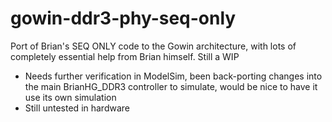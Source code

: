 # gowin-ddr3-phy-seq-only

Port of Brian's SEQ ONLY code to the Gowin architecture, with lots of completely essential help from Brian himself. Still a WIP

 - Needs further verification in ModelSim, been back-porting changes into the main BrianHG_DDR3 controller to simulate, would be nice to have it use its own simulation
 - Still untested in hardware
 
